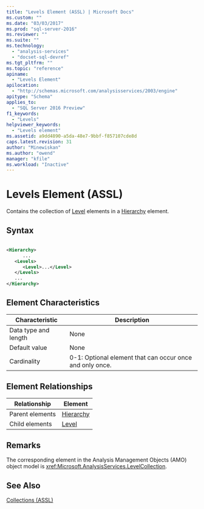 ```yaml
---
title: "Levels Element (ASSL) | Microsoft Docs"
ms.custom: ""
ms.date: "03/03/2017"
ms.prod: "sql-server-2016"
ms.reviewer: ""
ms.suite: ""
ms.technology: 
  - "analysis-services"
  - "docset-sql-devref"
ms.tgt_pltfrm: ""
ms.topic: "reference"
apiname: 
  - "Levels Element"
apilocation: 
  - "http://schemas.microsoft.com/analysisservices/2003/engine"
apitype: "Schema"
applies_to: 
  - "SQL Server 2016 Preview"
f1_keywords: 
  - "Levels"
helpviewer_keywords: 
  - "Levels element"
ms.assetid: a9dd4890-a5da-48e7-9bbf-f857107cde8d
caps.latest.revision: 31
author: "Minewiskan"
ms.author: "owend"
manager: "kfile"
ms.workload: "Inactive"
---
```

# Levels Element (ASSL)
  Contains the collection of [Level](../../../analysis-services/scripting/objects/level-element-assl.md) elements in a [Hierarchy](../../../analysis-services/scripting/objects/hierarchy-element-assl.md) element.  
  
## Syntax  
  
```xml  
  
<Hierarchy>  
      ...  
   <Levels>  
      <Level>...</Level>  
   </Levels>  
   ...  
</Hierarchy>  
```  
  
## Element Characteristics  
  
|Characteristic|Description|  
|--------------------|-----------------|  
|Data type and length|None|  
|Default value|None|  
|Cardinality|0-1: Optional element that can occur once and only once.|  
  
## Element Relationships  
  
|Relationship|Element|  
|------------------|-------------|  
|Parent elements|[Hierarchy](../../../analysis-services/scripting/objects/hierarchy-element-assl.md)|  
|Child elements|[Level](../../../analysis-services/scripting/objects/level-element-assl.md)|  
  
## Remarks  
 The corresponding element in the Analysis Management Objects (AMO) object model is <xref:Microsoft.AnalysisServices.LevelCollection>.  
  
## See Also  
 [Collections &#40;ASSL&#41;](../../../analysis-services/scripting/collections/collections-assl.md)  
  
  
